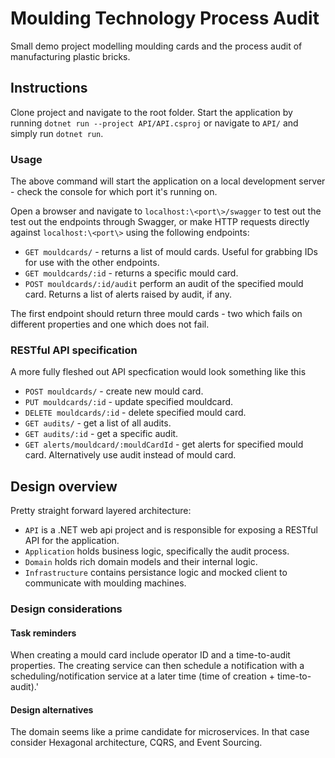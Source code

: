 # Moulding Technology Process Audit

Small demo project modelling moulding cards and the process audit of manufacturing plastic bricks.

## Instructions
Clone project and navigate to the root folder. Start the application by running `dotnet run --project API/API.csproj` or navigate to `API/` and simply run `dotnet run`.
### Usage
The above command will start the application on a local development server - check the console for which port it's running on.

Open a browser and navigate to `localhost:\<port\>/swagger` to test out the test out the endpoints through Swagger, or make HTTP requests directly against `localhost:\<port\>` using the following endpoints:

- `GET mouldcards/` - returns a list of mould cards. Useful for grabbing IDs for use with the other endpoints.
- `GET mouldcards/:id` - returns a specific mould card.
- `POST mouldcards/:id/audit` perform an audit of the specified mould card. Returns a list of alerts raised by audit, if any.

The first endpoint should return three mould cards - two which fails on different properties and one which does not fail.

### RESTful API specification
A more fully fleshed out API specfication would look something like this
- `POST mouldcards/` - create new mould card.
- `PUT mouldcards/:id` - update specified mouldcard.
- `DELETE mouldcards/:id` - delete specified mould card.
- `GET audits/` - get a list of all audits.
- `GET audits/:id` - get a specific audit.
- `GET alerts/mouldcard/:mouldCardId` - get alerts for specified mould card. Alternatively use audit instead of mould card.

## Design overview
Pretty straight forward layered architecture:

- `API` is a .NET web api project and is responsible for exposing a RESTful API for the application.
- `Application` holds business logic, specifically the audit process.
- `Domain` holds rich domain models and their internal logic.
- `Infrastructure` contains persistance logic and mocked client to communicate with moulding machines.

### Design considerations
#### Task reminders
When creating a mould card include operator ID and a time-to-audit properties. The creating service can then schedule a notification with a scheduling/notification service at a later time (time of creation + time-to-audit).'

#### Design alternatives
The domain seems like a prime candidate for microservices. In that case consider Hexagonal architecture, CQRS, and Event Sourcing.